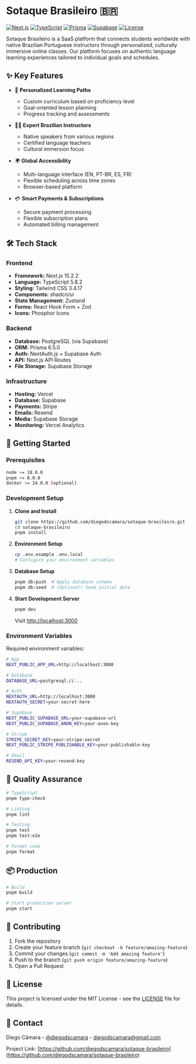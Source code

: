 # Sotaque Brasileiro 🇧🇷

[![Next.js](https://img.shields.io/badge/Next.js-15.2.2-black?logo=next.js)](https://nextjs.org/)
[![TypeScript](https://img.shields.io/badge/TypeScript-5.8.2-blue?logo=typescript)](https://www.typescriptlang.org/)
[![Prisma](https://img.shields.io/badge/Prisma-6.5.0-2D3748?logo=prisma)](https://www.prisma.io/)
[![Supabase](https://img.shields.io/badge/Supabase-2.x-3ECF8E?logo=supabase)](https://supabase.com/)
[![License](https://img.shields.io/badge/License-MIT-yellow.svg)](LICENSE)

Sotaque Brasileiro is a SaaS platform that connects students worldwide with native Brazilian Portuguese instructors through personalized, culturally immersive online classes. Our platform focuses on authentic language learning experiences tailored to individual goals and schedules.

## ✨ Key Features

- 🎯 **Personalized Learning Paths**
  - Custom curriculum based on proficiency level
  - Goal-oriented lesson planning
  - Progress tracking and assessments

- 👩‍🏫 **Expert Brazilian Instructors**
  - Native speakers from various regions
  - Certified language teachers
  - Cultural immersion focus

- 🌍 **Global Accessibility**
  - Multi-language interface (EN, PT-BR, ES, FR)
  - Flexible scheduling across time zones
  - Browser-based platform

- 💳 **Smart Payments & Subscriptions**
  - Secure payment processing
  - Flexible subscription plans
  - Automated billing management

## 🛠️ Tech Stack

### Frontend
- **Framework:** Next.js 15.2.2
- **Language:** TypeScript 5.8.2
- **Styling:** Tailwind CSS 3.4.17
- **Components:** shadcn/ui
- **State Management:** Zustand
- **Forms:** React Hook Form + Zod
- **Icons:** Phosphor Icons

### Backend
- **Database:** PostgreSQL (via Supabase)
- **ORM:** Prisma 6.5.0
- **Auth:** NextAuth.js + Supabase Auth
- **API:** Next.js API Routes
- **File Storage:** Supabase Storage

### Infrastructure
- **Hosting:** Vercel
- **Database:** Supabase
- **Payments:** Stripe
- **Emails:** Resend
- **Media:** Supabase Storage
- **Monitoring:** Vercel Analytics

## 🚀 Getting Started

### Prerequisites

```bash
node >= 18.0.0
pnpm >= 8.0.0
docker >= 24.0.0 (optional)
```

### Development Setup

1. **Clone and Install**
   ```bash
   git clone https://github.com/diegodscamara/sotaque-brasileiro.git
   cd sotaque-brasileiro
   pnpm install
   ```

2. **Environment Setup**
   ```bash
   cp .env.example .env.local
   # Configure your environment variables
   ```

3. **Database Setup**
   ```bash
   pnpm db:push  # Apply database schema
   pnpm db:seed  # (Optional) Seed initial data
   ```

4. **Start Development Server**
   ```bash
   pnpm dev
   ```

   Visit [http://localhost:3000](http://localhost:3000)

### Environment Variables

Required environment variables:

```bash
# App
NEXT_PUBLIC_APP_URL=http://localhost:3000

# Database
DATABASE_URL=postgresql://...

# Auth
NEXTAUTH_URL=http://localhost:3000
NEXTAUTH_SECRET=your-secret-here

# Supabase
NEXT_PUBLIC_SUPABASE_URL=your-supabase-url
NEXT_PUBLIC_SUPABASE_ANON_KEY=your-anon-key

# Stripe
STRIPE_SECRET_KEY=your-stripe-secret
NEXT_PUBLIC_STRIPE_PUBLISHABLE_KEY=your-publishable-key

# Email
RESEND_API_KEY=your-resend-key
```

## 🧪 Quality Assurance

```bash
# TypeScript
pnpm type-check

# Linting
pnpm lint

# Testing
pnpm test
pnpm test:e2e

# Format code
pnpm format
```

## 📦 Production

```bash
# Build
pnpm build

# Start production server
pnpm start
```

## 🤝 Contributing

1. Fork the repository
2. Create your feature branch (`git checkout -b feature/amazing-feature`)
3. Commit your changes (`git commit -m 'Add amazing feature'`)
4. Push to the branch (`git push origin feature/amazing-feature`)
5. Open a Pull Request

## 📄 License

This project is licensed under the MIT License - see the [LICENSE](LICENSE) file for details.

## 📧 Contact

Diego Câmara - [@diegodscamara](https://twitter.com/diegodscamara) - diegodscamara@gmail.com

Project Link: [https://github.com/diegodscamara/sotaque-brasileiro](https://github.com/diegodscamara/sotaque-brasileiro)
